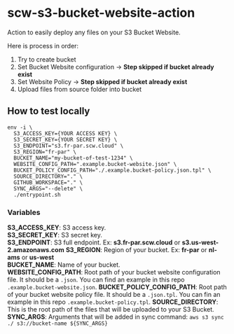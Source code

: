 # scw-s3-bucket-website-action
Action to easily deploy any files on your S3 Bucket Website.

Here is process in order:

1. Try to create bucket
2. Set Bucket Website configuration -> **Step skipped if bucket already exist**
3. Set Website Policy -> **Step skipped if bucket already exist**
4. Upload files from source folder into bucket

## How to test locally

```shell
env -i \
  S3_ACCESS_KEY={YOUR ACCESS KEY} \
  S3_SECRET_KEY={YOUR SECRET KEY} \
  S3_ENDPOINT="s3.fr-par.scw.cloud" \ 
  S3_REGION="fr-par" \
  BUCKET_NAME="my-bucket-of-test-1234" \
  WEBSITE_CONFIG_PATH=".example.bucket-website.json" \
  BUCKET_POLICY_CONFIG_PATH="./.example.bucket-policy.json.tpl" \
  SOURCE_DIRECTORY="." \
  GITHUB_WORKSPACE="." \
  SYNC_ARGS="--delete" \
  ./entrypoint.sh
```

### Variables

**S3_ACCESS_KEY**: S3 access key. \
**S3_SECRET_KEY**: S3 secret key. \
**S3_ENDPOINT**: S3 full endpoint. Ex: **s3.fr-par.scw.cloud** or **s3.us-west-2.amazonaws.com**
**S3_REGION**: Region of your bucket. Ex: **fr-par** or **nl-ams** or **us-west** \
**BUCKET_NAME**: Name of your bucket. \
**WEBSITE_CONFIG_PATH**: Root path of your bucket website configuration file. It should be a `.json`. You can find an example in this repo `.example.bucket-website.json`.
**BUCKET_POLICY_CONFIG_PATH**: Root path of your bucket website policy file. It should be a `.json.tpl`. You can fin an example in this repo `.example.bucket-policy.tpl`.
**SOURCE_DIRECTORY**: This is the root path of the files that will be uploaded to your S3 Bucket. \
**SYNC_ARGS**: Arguments that will be added in sync command: `aws s3 sync ./ s3://bucket-name ${SYNC_ARGS}`
